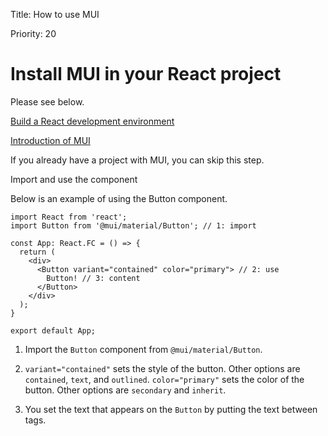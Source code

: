 Title: How to use MUI

Priority: 20

# Install MUI in your React project

Please see below.  

[Build a React development environment](https://tech.mokelab.com/web/React/fundamental/setup-en.html)  

[Introduction of MUI](./introduction-en.html)  

If you already have a project with MUI, you can skip this step.  

Import and use the component

Below is an example of using the Button component.  

```tsx
import React from 'react';
import Button from '@mui/material/Button'; // 1: import 

const App: React.FC = () => {
  return (
    <div>
      <Button variant="contained" color="primary"> // 2: use 
        Button! // 3: content
      </Button>
    </div>
  );
}

export default App;
```

1. Import the `Button` component from `@mui/material/Button`.
  
2. `variant="contained"` sets the style of the button. Other options are `contained`, `text`, and `outlined`. `color="primary"` sets the color of the button. Other options are `secondary` and `inherit`.
  
3. You set the text that appears on the `Button` by putting the text between tags.

